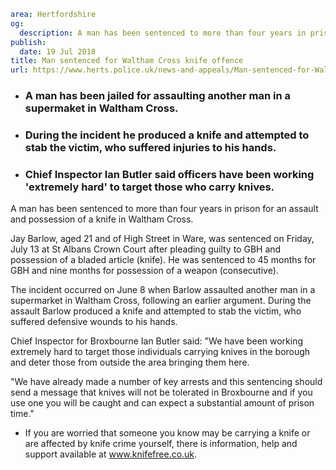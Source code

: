 ```yaml
area: Hertfordshire
og:
  description: A man has been sentenced to more than four years in prison for an assault and possession of a knife in Waltham Cross.
publish:
  date: 19 Jul 2018
title: Man sentenced for Waltham Cross knife offence
url: https://www.herts.police.uk/news-and-appeals/Man-sentenced-for-Waltham-Cross-knife-offence
```

* ### A man has been jailed for assaulting another man in a supermaket in Waltham Cross.

 * ### During the incident he produced a knife and attempted to stab the victim, who suffered injuries to his hands.

 * ### Chief Inspector Ian Butler said officers have been working 'extremely hard' to target those who carry knives.

A man has been sentenced to more than four years in prison for an assault and possession of a knife in Waltham Cross.

Jay Barlow, aged 21 and of High Street in Ware, was sentenced on Friday, July 13 at St Albans Crown Court after pleading guilty to GBH and possession of a bladed article (knife). He was sentenced to 45 months for GBH and nine months for possession of a weapon (consecutive).

The incident occurred on June 8 when Barlow assaulted another man in a supermarket in Waltham Cross, following an earlier argument. During the assault Barlow produced a knife and attempted to stab the victim, who suffered defensive wounds to his hands.

Chief Inspector for Broxbourne Ian Butler said: "We have been working extremely hard to target those individuals carrying knives in the borough and deter those from outside the area bringing them here.

"We have already made a number of key arrests and this sentencing should send a message that knives will not be tolerated in Broxbourne and if you use one you will be caught and can expect a substantial amount of prison time."

 * If you are worried that someone you know may be carrying a knife or are affected by knife crime yourself, there is information, help and support available at www.knifefree.co.uk.
